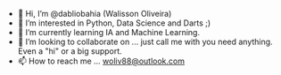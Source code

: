 - 👋 Hi, I’m @dabliobahia (Walisson Oliveira)
- 👀 I’m interested in Python, Data Science and Darts ;)
- 🌱 I’m currently learning IA and Machine Learning.
- 💞️ I’m looking to collaborate on ... just call me with you need anything. Even a "hi" or a big support. 
- 📫 How to reach me ... woliv88@outlook.com 

<!---
dabliobahia/dabliobahia is a ✨ special ✨ repository because its `README.md` (this file) appears on your GitHub profile.
You can click the Preview link to take a look at your changes.
--->
